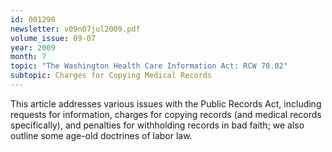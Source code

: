 ```yaml
---
id: 001290
newsletter: v09n07jul2009.pdf
volume_issue: 09-07
year: 2009
month: 7
topic: "The Washington Health Care Information Act: RCW 70.02"
subtopic: Charges for Copying Medical Records
---
```


This article addresses various issues with the Public Records Act, including requests for information, charges for copying records (and medical records specifically), and penalties for withholding records in bad faith; we also outline some age-old doctrines of labor law.